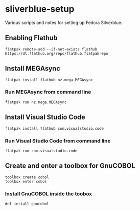 # sliverblue-setup

Various scripts and notes for setting up Fedora Silverblue.

## Enabling Flathub

    flatpak remote-add --if-not-exists flathub https://dl.flathub.org/repo/flathub.flatpakrepo

## Install MEGAsync

    flatpak install flathub nz.mega.MEGAsync

### Run MEGAsync from command line

    flatpak run nz.mega.MEGAsync

## Install Visual Studio Code

    flatpak install flathub com.visualstudio.code

### Run Visual Studio Code from command line

    flatpak run com.visualstudio.code

## Create and enter a toolbox for GnuCOBOL

    toolbox create cobol
    toolbox enter cobol

### Install GnuCOBOL inside the toobox

    dnf install gnucobol

